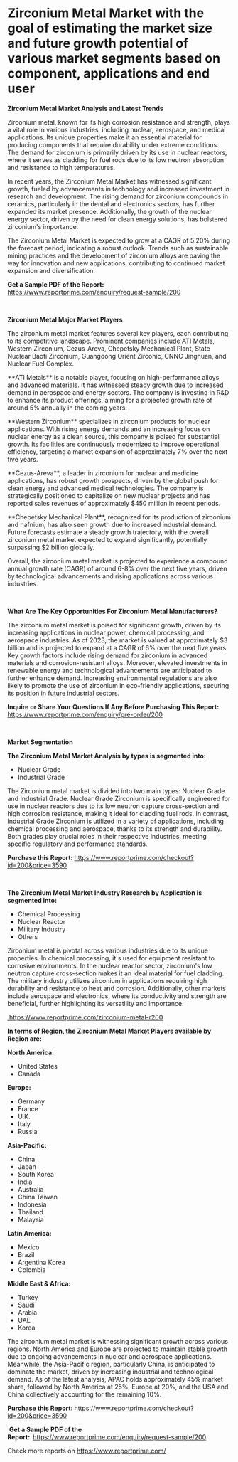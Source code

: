 <p><h1>Zirconium Metal Market with the goal of estimating the market size and future growth potential of various market segments based on component, applications and end user</h1></p><p><strong>Zirconium Metal Market Analysis and Latest Trends</strong></p>
<p><p>Zirconium metal, known for its high corrosion resistance and strength, plays a vital role in various industries, including nuclear, aerospace, and medical applications. Its unique properties make it an essential material for producing components that require durability under extreme conditions. The demand for zirconium is primarily driven by its use in nuclear reactors, where it serves as cladding for fuel rods due to its low neutron absorption and resistance to high temperatures.</p><p>In recent years, the Zirconium Metal Market has witnessed significant growth, fueled by advancements in technology and increased investment in research and development. The rising demand for zirconium compounds in ceramics, particularly in the dental and electronics sectors, has further expanded its market presence. Additionally, the growth of the nuclear energy sector, driven by the need for clean energy solutions, has bolstered zirconium's importance.</p><p>The Zirconium Metal Market is expected to grow at a CAGR of 5.20% during the forecast period, indicating a robust outlook. Trends such as sustainable mining practices and the development of zirconium alloys are paving the way for innovation and new applications, contributing to continued market expansion and diversification.</p></p>
<p><strong>Get a Sample PDF of the Report:&nbsp;</strong> <a href="https://www.reportprime.com/enquiry/request-sample/200?utm_campaign=3224&utm_medium=2&utm_source=Github&utm_content=ia&utm_term=18032025&utm_id=zirconium-metal">https://www.reportprime.com/enquiry/request-sample/200</a></p>
<p>&nbsp;</p>
<p><strong>Zirconium Metal Major Market Players</strong></p>
<p><p>The zirconium metal market features several key players, each contributing to its competitive landscape. Prominent companies include ATI Metals, Western Zirconium, Cezus-Areva, Chepetsky Mechanical Plant, State Nuclear Baoti Zirconium, Guangdong Orient Zirconic, CNNC Jinghuan, and Nuclear Fuel Complex.</p><p>**ATI Metals** is a notable player, focusing on high-performance alloys and advanced materials. It has witnessed steady growth due to increased demand in aerospace and energy sectors. The company is investing in R&D to enhance its product offerings, aiming for a projected growth rate of around 5% annually in the coming years.</p><p>**Western Zirconium** specializes in zirconium products for nuclear applications. With rising energy demands and an increasing focus on nuclear energy as a clean source, this company is poised for substantial growth. Its facilities are continuously modernized to improve operational efficiency, targeting a market expansion of approximately 7% over the next five years.</p><p>**Cezus-Areva**, a leader in zirconium for nuclear and medicine applications, has robust growth prospects, driven by the global push for clean energy and advanced medical technologies. The company is strategically positioned to capitalize on new nuclear projects and has reported sales revenues of approximately $450 million in recent periods.</p><p>**Chepetsky Mechanical Plant**, recognized for its production of zirconium and hafnium, has also seen growth due to increased industrial demand. Future forecasts estimate a steady growth trajectory, with the overall zirconium metal market expected to expand significantly, potentially surpassing $2 billion globally.</p><p>Overall, the zirconium metal market is projected to experience a compound annual growth rate (CAGR) of around 6-8% over the next five years, driven by technological advancements and rising applications across various industries.</p></p>
<p>&nbsp;</p>
<p><strong>What Are The Key Opportunities For Zirconium Metal Manufacturers?</strong></p>
<p><p>The zirconium metal market is poised for significant growth, driven by its increasing applications in nuclear power, chemical processing, and aerospace industries. As of 2023, the market is valued at approximately $3 billion and is projected to expand at a CAGR of 6% over the next five years. Key growth factors include rising demand for zirconium in advanced materials and corrosion-resistant alloys. Moreover, elevated investments in renewable energy and technological advancements are anticipated to further enhance demand. Increasing environmental regulations are also likely to promote the use of zirconium in eco-friendly applications, securing its position in future industrial sectors.</p></p>
<p><strong>Inquire or Share Your Questions If Any Before Purchasing This Report:</strong> <a href="https://www.reportprime.com/enquiry/pre-order/200?utm_campaign=3224&utm_medium=2&utm_source=Github&utm_content=ia&utm_term=18032025&utm_id=zirconium-metal">https://www.reportprime.com/enquiry/pre-order/200</a></p>
<p>&nbsp;</p>
<p><strong>Market Segmentation</strong></p>
<p><strong>The Zirconium Metal Market Analysis by types is segmented into:</strong></p>
<p><ul><li>Nuclear Grade</li><li>Industrial Grade</li></ul></p>
<p><p>The Zirconium metal market is divided into two main types: Nuclear Grade and Industrial Grade. Nuclear Grade Zirconium is specifically engineered for use in nuclear reactors due to its low neutron capture cross-section and high corrosion resistance, making it ideal for cladding fuel rods. In contrast, Industrial Grade Zirconium is utilized in a variety of applications, including chemical processing and aerospace, thanks to its strength and durability. Both grades play crucial roles in their respective industries, meeting specific regulatory and performance standards.</p></p>
<p><strong>Purchase this Report:&nbsp;</strong><a href="https://www.reportprime.com/checkout?id=200&price=3590&utm_campaign=3224&utm_medium=2&utm_source=Github&utm_content=ia&utm_term=18032025&utm_id=zirconium-metal">https://www.reportprime.com/checkout?id=200&price=3590</a></p>
<p>&nbsp;</p>
<p><strong>The Zirconium Metal Market Industry Research by Application is segmented into:</strong></p>
<p><ul><li>Chemical Processing</li><li>Nuclear Reactor</li><li>Military Industry</li><li>Others</li></ul></p>
<p><p>Zirconium metal is pivotal across various industries due to its unique properties. In chemical processing, it's used for equipment resistant to corrosive environments. In the nuclear reactor sector, zirconium's low neutron capture cross-section makes it an ideal material for fuel cladding. The military industry utilizes zirconium in applications requiring high durability and resistance to heat and corrosion. Additionally, other markets include aerospace and electronics, where its conductivity and strength are beneficial, further highlighting its versatility and importance.</p></p>
<p><a href="https://www.reportprime.com/zirconium-metal-r200?utm_campaign=3224&utm_medium=2&utm_source=Github&utm_content=ia&utm_term=18032025&utm_id=zirconium-metal">&nbsp;https://www.reportprime.com/zirconium-metal-r200</a></p>
<p><strong>In terms of Region, the Zirconium Metal Market Players available by Region are:</strong></p>
<p>
    <p> <strong> North America: </strong>
        <ul>
            <li>United States</li>
            <li>Canada</li>
        </ul>
        </p> 
    <p> <strong> Europe: </strong>
        <ul>
            <li>Germany</li>
            <li>France</li>
            <li>U.K.</li>
            <li>Italy</li>
            <li>Russia</li>
        </ul>
        </p> 
    <p> <strong> Asia-Pacific: </strong>
        <ul>
            <li>China</li>
            <li>Japan</li>
            <li>South Korea</li>
            <li>India</li>
            <li>Australia</li>
            <li>China Taiwan</li>
            <li>Indonesia</li>
            <li>Thailand</li>
            <li>Malaysia</li>
        </ul>
        </p> 
    <p> <strong> Latin America: </strong>
        <ul>
            <li>Mexico</li>
            <li>Brazil</li>
            <li>Argentina Korea</li>
            <li>Colombia</li>
        </ul>
        </p> 
    <p> <strong> Middle East & Africa: </strong>
        <ul>
            <li>Turkey</li>
            <li>Saudi</li>
            <li>Arabia</li>
            <li>UAE</li>
            <li>Korea</li>
        </ul>
    </p>
    </p>
<p><p>The zirconium metal market is witnessing significant growth across various regions. North America and Europe are projected to maintain stable growth due to ongoing advancements in nuclear and aerospace applications. Meanwhile, the Asia-Pacific region, particularly China, is anticipated to dominate the market, driven by increasing industrial and technological demand. As of the latest analysis, APAC holds approximately 45% market share, followed by North America at 25%, Europe at 20%, and the USA and China collectively accounting for the remaining 10%.</p></p>
<p><strong>Purchase this Report: </strong><a href="https://www.reportprime.com/checkout?id=200&price=3590&utm_campaign=3224&utm_medium=2&utm_source=Github&utm_content=ia&utm_term=18032025&utm_id=zirconium-metal">https://www.reportprime.com/checkout?id=200&price=3590</a></p>
<p>&nbsp;<strong>Get a Sample PDF of the Report:&nbsp;&nbsp;</strong><a href="https://www.reportprime.com/enquiry/request-sample/200?utm_campaign=3224&utm_medium=2&utm_source=Github&utm_content=ia&utm_term=18032025&utm_id=zirconium-metal">https://www.reportprime.com/enquiry/request-sample/200</a></p>
<p><strong></strong></p>
<p>Check more reports on <a href="https://www.reportprime.com/?utm_campaign=3224&utm_medium=2&utm_source=Github&utm_content=ia&utm_term=18032025&utm_id=zirconium-metal">https://www.reportprime.com/</a></p>